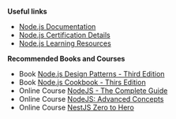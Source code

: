 **Useful links**
* [Node.js Documentation](https://nodejs.org/dist/latest-v14.x/docs/api/)
* [Node.js Certification Details](https://training.linuxfoundation.org/certification/jsnad/)
* [Node.js Learning Resources](https://github.com/kryz81/awesome-nodejs-learning)

**Recommended Books and Courses**
* Book [Node.js Design Patterns - Third Edition](https://www.packtpub.com/product/node-js-design-patterns-third-edition/9781839214110)
* Book [Node.js Cookbook - Thirs Edition](https://www.packtpub.com/product/node-cookbook-third-edition/9781785880087)
* Online Course [NodeJS - The Complete Guide](https://www.udemy.com/course/nodejs-the-complete-guide/)
* Online Course [NodeJS: Advanced Concepts](https://www.udemy.com/course/advanced-node-for-developers/)
* Online Course [NestJS Zero to Hero](https://www.udemy.com/course/nestjs-zero-to-hero/)
